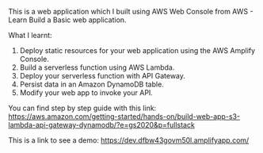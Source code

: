 This is a web application which I built using AWS Web Console from AWS - Learn Build a Basic web application.

What I learnt:

1. Deploy static resources for your web application using the AWS Amplify Console.
2. Build a serverless function using AWS Lambda.
3. Deploy your serverless function with API Gateway.
4. Persist data in an Amazon DynamoDB table.
5. Modify your web app to invoke your API.

You can find step by step guide with this link: https://aws.amazon.com/getting-started/hands-on/build-web-app-s3-lambda-api-gateway-dynamodb/?e=gs2020&p=fullstack

This is a link to see a demo: https://dev.dfbw43govm50l.amplifyapp.com/
